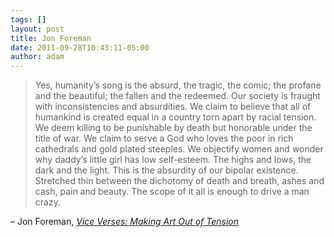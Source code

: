 ```yaml
---
tags: []
layout: post
title: Jon Foreman
date: 2011-09-28T10:43:11-05:00
author: adam
---
```


> Yes, humanity’s song is the absurd, the tragic, the comic; the profane and the beautiful; the fallen and the redeemed. Our society is fraught with inconsistencies and absurdities. We claim to believe that all of humankind is created equal in a country torn apart by racial tension. We deem killing to be punishable by death but honorable under the title of war. We claim to serve a God who loves the poor in rich cathedrals and gold plated steeples. We objectify women and wonder why daddy’s little girl has low self-esteem. The highs and lows, the dark and the light. This is the absurdity of our bipolar existence. Stretched thin between the dichotomy of death and breath, ashes and cash, pain and beauty. The scope of it all is enough to drive a man crazy.

– Jon Foreman, _[Vice Verses: Making Art Out of Tension](http://www.huffingtonpost.com/jon-foreman/vice-verses-making-art-ou_b_974302.html)_
